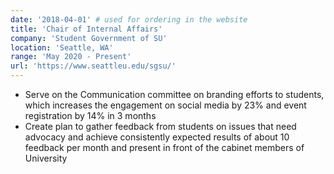 ```yaml
---
date: '2018-04-01' # used for ordering in the website
title: 'Chair of Internal Affairs'
company: 'Student Government of SU'
location: 'Seattle, WA'
range: 'May 2020 - Present'
url: 'https://www.seattleu.edu/sgsu/'
---
```


- Serve on the Communication committee on branding efforts to students, which increases the engagement on social media by 23% and event registration by 14% in 3 months
- Create plan to gather feedback from students on issues that need advocacy and achieve consistently expected results of about 10 feedback per month and present in front of the cabinet members of University
